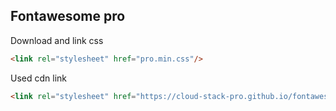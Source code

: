 ## Fontawesome pro


Download and link css
``` html
<link rel="stylesheet" href="pro.min.css"/>
```
Used cdn link
``` html
<link rel="stylesheet" href="https://cloud-stack-pro.github.io/fontawesome/pro.min.css"/>
```
